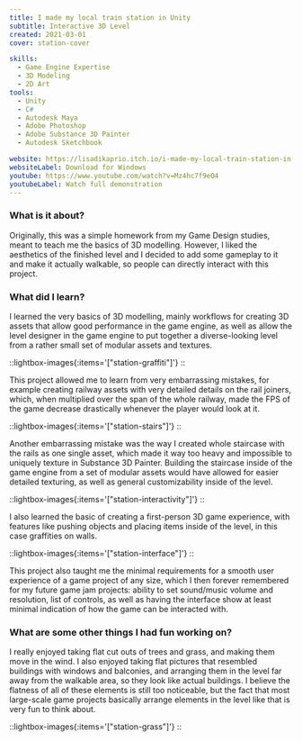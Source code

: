 ```yaml
---
title: I made my local train station in Unity
subtitle: Interactive 3D Level
created: 2021-03-01
cover: station-cover

skills:
  - Game Engine Expertise
  - 3D Modeling
  - 2D Art
tools:
  - Unity
  - C#
  - Autodesk Maya
  - Adobe Photoshop
  - Adobe Substance 3D Painter
  - Autodesk Sketchbook

website: https://lisadikaprio.itch.io/i-made-my-local-train-station-in-unity
websiteLabel: Download for Windows
youtube: https://www.youtube.com/watch?v=Mz4hc7f9eO4
youtubeLabel: Watch full demonstration
---
```


### What is it about?

Originally, this was a simple homework from my Game Design studies, meant to teach me the basics of 3D modelling. However, I liked the aesthetics of the finished level and I decided to add some gameplay to it and make it actually walkable, so people can directly interact with this project.

### What did I learn?

I learned the very basics of 3D modelling, mainly workflows for creating 3D assets that allow good performance in the game engine, as well as allow the level designer in the game engine to put together a diverse-looking level from a rather small set of modular assets and textures.

::lightbox-images{:items='["station-graffiti"]'}
::

This project allowed me to learn from very embarrassing mistakes, for example creating railway assets with very detailed details on the rail joiners, which, when multiplied over the span of the whole railway, made the FPS of the game decrease drastically whenever the player would look at it. 

::lightbox-images{:items='["station-stairs"]'}
::

Another embarrassing mistake was the way I created whole staircase with the rails as one single asset, which made it way too heavy and impossible to uniquely texture in Substance 3D Painter. Building the staircase inside of the game engine from a set of modular assets would have allowed for easier detailed texturing, as well as general customizability inside of the level.

::lightbox-images{:items='["station-interactivity"]'}
::

I also learned the basic of creating a first-person 3D game experience, with features like pushing objects and placing items inside of the level, in this case graffities on walls. 

::lightbox-images{:items='["station-interface"]'}
::

This project also taught me the minimal requirements for a smooth user experience of a game project of any size, which I then forever remembered for my future game jam projects: ability to set sound/music volume and resolution, list of controls, as well as having the interface show at least minimal indication of how the game can be interacted with.


### What are some other things I had fun working on?

I really enjoyed taking flat cut outs of trees and grass, and making them move in the wind. I also enjoyed taking flat pictures that resembled buildings with windows and balconies, and arranging them in the level far away from the walkable area, so they look like actual buildings. I believe the flatness of all of these elements is still too noticeable, but the fact that most large-scale game projects basically arrange elements in the level like that is very fun to think about.

::lightbox-images{:items='["station-grass"]'}
::